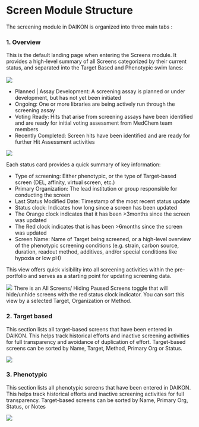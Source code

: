 # Screen Module Structure

The screening module in DAIKON is organized into three main tabs :

<h3>1. Overview</h3>
This is the default landing page when entering the Screens module. It provides a high-level summary of all Screens categorized by their current status, and separated into the Target Based and Phenotypic swim lanes: 
<br />
<br />


<img src="/daikon/img/UserGuide/Screens/ScreenOverview.png" />

- Planned | Assay Development: A screening assay is planned or under development, but has not yet been initiated 
- Ongoing: One or more libraries are being actively run through the screening assay 
- Voting Ready: Hits that arise from screening assays have been identified and are ready for initial voting assessment from MedChem team members 
- Recently Completed: Screen hits have been identified and are ready for further Hit Assessment activities  

<img src="/daikon/img/UserGuide/Screens/ScreenDB.png" />

Each status card provides a quick summary of key information: 

- Type of screening: Either phenotypic, or the type of Target-based screen (DEL, affinity, virtual screen, etc.) 
- Primary Organization: The lead institution or group responsible for conducting the screen 
- Last Status Modified Date: Timestamp of the most recent status update 
- Status clock: Indicates how long since a screen has been updated 
- The Orange clock indicates that it has been >3months since the screen was updated 
- The Red clock indicates that is has been >6months since the screen was updated 
- Screen Name: Name of Target being screened, or a high-level overview of the phenotypic screening conditions (e.g. strain, carbon source, duration, readout method, additives, and/or special conditions like hypoxia or low pH) 

This view offers quick visibility into all screening activities within the pre-portfolio and serves as a starting point for updating screening data. <br />

<img src="/daikon/img/UserGuide/Screens/ScreenFilters.png" />
There is an All Screens/ Hiding Paused Screens toggle that will hide/unhide screens with the red status clock indicator. You can sort this view by a selected Target, Organization or Method. 

<h3>2. Target based</h3>

This section lists all target-based screens that have been entered in DAIKON. This helps track historical efforts and inactive screening activities for full transparency and avoidance of duplication of effort. Target-based screens can be sorted by Name, Target, Method, Primary Org or Status. 

<img src="/daikon/img/UserGuide/Screens/TargetbasedTabular.png" />

<h3>3. Phenotypic</h3>

This section lists all phenotypic screens that have been entered in DAIKON. This helps track historical efforts and inactive screening activities for full transparency. Target-based screens can be sorted by Name, Primary Org, Status, or Notes 

<img src="/daikon/img/UserGuide/Screens/Phenotypic.png" />